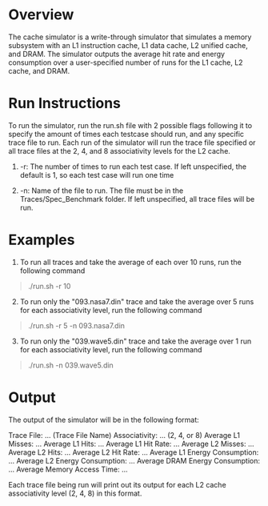 # Overview

The cache simulator is a write-through simulator that simulates a memory subsystem
with an L1 instruction cache, L1 data cache, L2 unified cache, and DRAM. The simulator
outputs the average hit rate and energy consumption over a user-specified number
of runs for the L1 cache, L2 cache, and DRAM.


# Run Instructions

To run the simulator, run the run.sh file with 2 possible flags following it to specify the amount of times each testcase should run, and any specific trace file to run. Each run of the simulator will run the trace file specified or all trace files at the 2, 4, and 8 associativity levels for the L2 cache.

1) -r: The number of times to run each test case. If left unspecified, the default is 1, so each test case will run one time

2) -n: Name of the file to run. The file must be in the Traces/Spec_Benchmark folder. If left unspecified, all trace files will be run.


# Examples

1) To run all traces and take the average of each over 10 runs, run the following command
> ./run.sh -r 10

2) To run only the "093.nasa7.din" trace and take the average over 5 runs for each associativity level, run the following command
> ./run.sh -r 5 -n 093.nasa7.din

3) To run only the "039.wave5.din" trace and take the average over 1 run for each associativity level, run the following command
> ./run.sh -n 039.wave5.din

# Output

The output of the simulator will be in the following format:

Trace File: ... (Trace File Name)
Associativity: ... (2, 4, or 8)
Average L1 Misses: ...
Average L1 Hits: ...
Average L1 Hit Rate: ...
Average L2 Misses: ...
Average L2 Hits: ...
Average L2 Hit Rate: ...
Average L1 Energy Consumption: ...
Average L2 Energy Consumption: ...
Average DRAM Energy Consumption: ...
Average Memory Access Time: ...

Each trace file being run will print out its output for each L2 cache associativity level (2, 4, 8) in this format.
